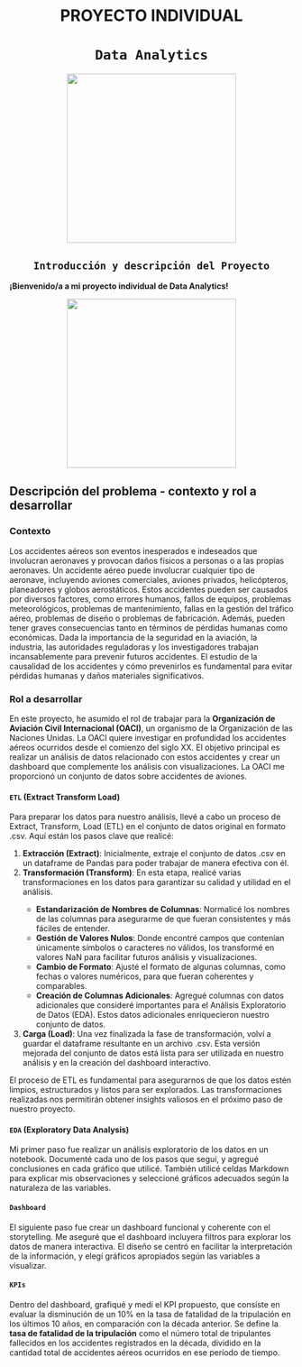 # <h1 align=center> **PROYECTO INDIVIDUAL** </h1>
# <h1 align=center>**`Data Analytics`**</h1>
<p align="center">
<img src=""  height=300>
</p>

## <h2 align=center>**`Introducción y descripción del Proyecto`**</h2>

**¡Bienvenido/a a mi proyecto individual de Data Analytics!**

<p align='center'>
<img src=""  height=300>
</p>

## **Descripción del problema - contexto y rol a desarrollar**

### **Contexto**

Los accidentes aéreos son eventos inesperados e indeseados que involucran aeronaves y provocan daños físicos a personas o a las propias aeronaves. Un accidente aéreo puede involucrar cualquier tipo de aeronave, incluyendo aviones comerciales, aviones privados, helicópteros, planeadores y globos aerostáticos.
Estos accidentes pueden ser causados por diversos factores, como errores humanos, fallos de equipos, problemas meteorológicos, problemas de mantenimiento, fallas en la gestión del tráfico aéreo, problemas de diseño o problemas de fabricación. Además, pueden tener graves consecuencias tanto en términos de pérdidas humanas como económicas.
Dada la importancia de la seguridad en la aviación, la industria, las autoridades reguladoras y los investigadores trabajan incansablemente para prevenir futuros accidentes. El estudio de la causalidad de los accidentes y cómo prevenirlos es fundamental para evitar pérdidas humanas y daños materiales significativos.

### **Rol a desarrollar**

En este proyecto, he asumido el rol de trabajar para la **Organización de Aviación Civil Internacional (OACI)**, un organismo de la Organización de las Naciones Unidas. La OACI quiere investigar en profundidad los accidentes aéreos ocurridos desde el comienzo del siglo XX. El objetivo principal es realizar un análisis de datos relacionado con estos accidentes y crear un dashboard que complemente los análisis con visualizaciones.
La OACI me proporcionó un conjunto de datos sobre accidentes de aviones.

#### `ETL` (Extract Transform Load)

Para preparar los datos para nuestro análisis, llevé a cabo un proceso de Extract, Transform, Load (ETL) en el conjunto de datos original en formato .csv. Aquí están los pasos clave que realicé:

<ol>
    <li><strong>Extracción (Extract)</strong>: Inicialmente, extraje el conjunto de datos .csv en un dataframe de Pandas para poder trabajar de manera efectiva con él.</li>
    <li><strong>Transformación (Transform)</strong>: En esta etapa, realicé varias transformaciones en los datos para garantizar su calidad y utilidad en el análisis.</li>
    <ul>
        <li><strong>Estandarización de Nombres de Columnas</strong>: Normalicé los nombres de las columnas para asegurarme de que fueran consistentes y más fáciles de entender.</li>
        <li><strong>Gestión de Valores Nulos</strong>: Donde encontré campos que contenían únicamente símbolos o caracteres no válidos, los transformé en valores NaN para facilitar futuros análisis y visualizaciones.</li>
        <li><strong>Cambio de Formato</strong>: Ajusté el formato de algunas columnas, como fechas o valores numéricos, para que fueran coherentes y comparables.</li>
        <li><strong>Creación de Columnas Adicionales</strong>: Agregué columnas con datos adicionales que consideré importantes para el Análisis Exploratorio de Datos (EDA). Estos datos adicionales enriquecieron nuestro conjunto de datos.</li>
    </ul>
    <li><strong>Carga (Load)</strong>: Una vez finalizada la fase de transformación, volví a guardar el dataframe resultante en un archivo .csv. Esta versión mejorada del conjunto de datos está lista para ser utilizada en nuestro análisis y en la creación del dashboard interactivo.</li>
</ol>

El proceso de ETL es fundamental para asegurarnos de que los datos estén limpios, estructurados y listos para ser explorados. Las transformaciones realizadas nos permitirán obtener insights valiosos en el próximo paso de nuestro proyecto.

#### `EDA` (Exploratory Data Analysis)

Mi primer paso fue realizar un análisis exploratorio de los datos en un notebook. Documenté cada uno de los pasos que seguí, y agregué conclusiones en cada gráfico que utilicé. También utilicé celdas Markdown para explicar mis observaciones y seleccioné gráficos adecuados según la naturaleza de las variables.

#### `Dashboard`

El siguiente paso fue crear un dashboard funcional y coherente con el storytelling. Me aseguré que el dashboard incluyera filtros para explorar los datos de manera interactiva. El diseño se centró en facilitar la interpretación de la información, y elegí gráficos apropiados según las variables a visualizar.

#### `KPIs`

Dentro del dashboard, grafiqué y medí el KPI propuesto, que consiste en evaluar la disminución de un 10% en la tasa de fatalidad de la tripulación en los últimos 10 años, en comparación con la década anterior. Se define la **tasa de fatalidad de la tripulación** como el número total de tripulantes fallecidos en los accidentes registrados en la década, dividido en la cantidad total de accidentes aéreos ocurridos en ese período de tiempo.
